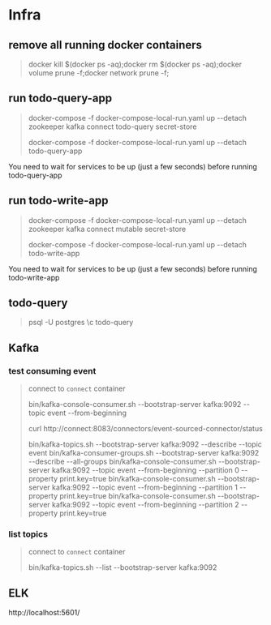 # Infra

## remove all running docker containers
> docker kill $(docker ps -aq);docker rm $(docker ps -aq);docker volume prune -f;docker network prune -f;

## run todo-query-app
> docker-compose -f docker-compose-local-run.yaml up --detach zookeeper kafka connect todo-query secret-store
> 
> docker-compose -f docker-compose-local-run.yaml up --detach todo-query-app

You need to wait for services to be up (just a few seconds) before running todo-query-app

## run todo-write-app
> docker-compose -f docker-compose-local-run.yaml up --detach zookeeper kafka connect mutable secret-store
>
> docker-compose -f docker-compose-local-run.yaml up --detach todo-write-app

You need to wait for services to be up (just a few seconds) before running todo-write-app

## todo-query
> psql -U postgres
> \c todo-query

## Kafka

### test consuming event
> connect to `connect` container
>
> bin/kafka-console-consumer.sh --bootstrap-server kafka:9092 --topic event --from-beginning
>
> curl http://connect:8083/connectors/event-sourced-connector/status
>
> bin/kafka-topics.sh --bootstrap-server kafka:9092 --describe --topic event
> bin/kafka-consumer-groups.sh --bootstrap-server kafka:9092 --describe --all-groups
> bin/kafka-console-consumer.sh --bootstrap-server kafka:9092 --topic event --from-beginning --partition 0 --property print.key=true
> bin/kafka-console-consumer.sh --bootstrap-server kafka:9092 --topic event --from-beginning --partition 1 --property print.key=true
> bin/kafka-console-consumer.sh --bootstrap-server kafka:9092 --topic event --from-beginning --partition 2 --property print.key=true

### list topics
> connect to `connect` container
> 
> bin/kafka-topics.sh --list --bootstrap-server kafka:9092

## ELK

http://localhost:5601/
